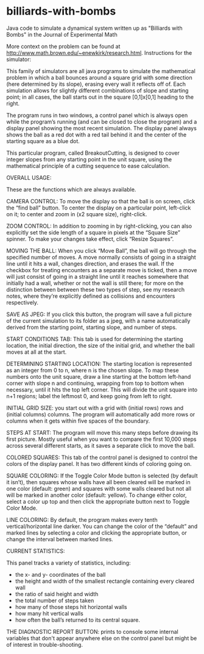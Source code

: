 # billiards-with-bombs
Java code to simulate a dynamical system written up as "Billiards with Bombs" in the Journal of Experimental Math

More context on the problem can be found at http://www.math.brown.edu/~enewkirk/research.html. Instructions for the simulator:

This family of simulators are all java programs to simulate the mathematical problem in which a ball bounces around a square grid with some direction (here determined by its slope), erasing every wall it reflects off of. Each simulation allows for slightly different combinations of slope and starting point; in all cases, the ball starts out in the square [0,1]x[0,1] heading to the right. 

The program runs in two windows, a control panel which is always open while the program’s running (and can be closed to close the program) and a display panel showing the most recent simulation. The display panel always shows the ball as a red dot with a red tail behind it and the center of the starting square as a blue dot.

This particular program, called BreakoutCutting, is designed to cover integer slopes from any starting point in the unit square, using the mathematical principle of a cutting sequence to ease calculation.

OVERALL USAGE:

These are the functions which are always available. 

CAMERA CONTROL: 
To move the display so that the ball is on screen, click the “find ball” button. To center the display on a particular point, left-click on it; to center and zoom in (x2 square size), right-click.

ZOOM CONTROL: 
In addition to zooming in by right-clicking, you can also explicitly set the side length of a square in pixels at the “Square Size” spinner. To make your changes take effect, click “Resize Squares”.

MOVING THE BALL: 
When you click “Move Ball”, the ball will go through the specified number of moves. A move normally consists of going in a straight line until it hits a wall, changes direction, and erases the wall. If the checkbox for treating encounters as a separate move is ticked, then a move will just consist of going in a straight line until it reaches somewhere that initially had a wall, whether or not the wall is still there; for more on the distinction between between these two types of step, see my research notes, where they’re explicitly defined as collisions and encounters respectively.

SAVE AS JPEG: 
If you click this button, the program will save a full picture of the current simulation to its folder as a jpeg, with a name automatically derived from the starting point, starting slope, and number of steps. 

START CONDITIONS TAB:
This tab is used for determining the starting location, the initial direction, the size of the initial grid, and whether the ball moves at all at the start.  

DETERMINING STARTING LOCATION:
The starting location is represented as an integer from 0 to n, where n is the chosen slope. To map these numbers onto the unit square, draw a line starting at the bottom left-hand corner with slope n and continuing, wrapping from top to bottom when necessary, until it hits the top left corner. This will divide the unit square into n+1 regions; label the leftmost 0, and keep going from left to right.

INITIAL GRID SIZE: you start out with a grid with (initial rows) rows and (initial columns) columns. The program will automatically add more rows or columns when it gets within five spaces of the boundary.

STEPS AT START: The program will move this many steps before drawing its first picture. Mostly useful when you want to compare the first 10,000 steps across several different starts, as it saves a separate click to move the ball.

COLORED SQUARES:
This tab of the control panel is designed to control the colors of the display panel. It has two different kinds of coloring going on.

SQUARE COLORING: 
If the Toggle Color Mode button is selected (by default it isn’t), then squares whose walls have all been cleared will be marked in one color (default: green) and squares with some walls cleared but not all will be marked in another color (default: yellow). To change either color, select a color up top and then click the appropriate button next to Toggle Color Mode.

LINE COLORING: 
By default, the program makes every tenth vertical/horizontal line darker. You can change the color of the “default” and marked lines by selecting a color and clicking the appropriate button, or change the interval between marked lines.

CURRENT STATISTICS:

This panel tracks a variety of statistics, including:
- the x- and y- coordinates of the ball
- the height and width of the smallest rectangle containing every cleared wall
- the ratio of said height and width
- the total number of steps taken
- how many of those steps hit horizontal walls
- how many hit vertical walls
- how often the ball’s returned to its central square.

THE DIAGNOSTIC REPORT BUTTON: prints to console some internal variables that don't appear anywhere else on the control panel but might be of interest in trouble-shooting.
